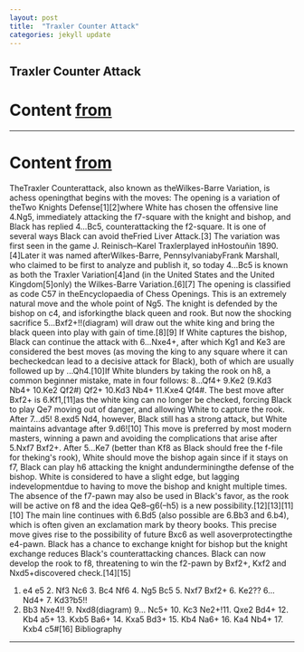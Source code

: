 ```yaml
---
layout: post
title:  "Traxler Counter Attack"
categories: jekyll update
---
```


## Traxler Counter Attack
# Content [from](https://www.chess.com/openings/Italian-Game-Traxler-Counterattack)

---

# Content [from](https://en.wikipedia.org/wiki/Two_Knights_Defense,_Traxler_Counterattack)

TheTraxler Counterattack, also known as theWilkes-Barre Variation, is achess openingthat begins with the moves:
The opening is a variation of theTwo Knights Defense[1][2]where White has chosen the offensive line 4.Ng5, immediately attacking the f7-square with the knight and bishop, and Black has replied 4...Bc5, counterattacking the f2-square. It is one of several ways Black can avoid theFried Liver Attack.[3]
The variation was first seen in the game J. Reinisch–Karel Traxlerplayed inHostouňin 1890.[4]Later it was named afterWilkes-Barre, PennsylvaniabyFrank Marshall, who claimed to be first to analyze and publish it, so today 4...Bc5 is known as both the Traxler Variation[4]and (in the United States and the United Kingdom[5]only) the Wilkes-Barre Variation.[6][7]
The opening is classified as code C57 in theEncyclopaedia of Chess Openings.
This is an extremely natural move and the whole point of Ng5. The knight is defended by the bishop on c4, and isforkingthe black queen and rook. But now the shocking sacrifice 5...Bxf2+!!(diagram) will draw out the white king and bring the black queen into play with gain of time.[8][9]
If White captures the bishop, Black can continue the attack with 6...Nxe4+, after which Kg1 and Ke3 are considered the best moves (as moving the king to any square where it can becheckedcan lead to a decisive attack for Black), both of which are usually followed up by ...Qh4.[10]If White blunders by taking the rook on h8, a common beginner mistake, mate in four follows: 8...Qf4+ 9.Ke2 (9.Kd3 Nb4+ 10.Ke2 Qf2#) Qf2+ 10.Kd3 Nb4+ 11.Kxe4 Qf4#.
The best move after Bxf2+ is 6.Kf1,[11]as the white king can no longer be checked, forcing Black to play Qe7 moving out of danger, and allowing White to capture the rook. After 7...d5! 8.exd5 Nd4, however, Black still has a strong attack, but White maintains advantage after 9.d6![10]
This move is preferred by most modern masters, winning a pawn and avoiding the complications that arise after 5.Nxf7 Bxf2+. After 5...Ke7 (better than Kf8 as Black should free the f-file for theking's rook), White should move the bishop again since if it stays on f7, Black can play h6 attacking the knight andunderminingthe defense of the bishop. White is considered to have a slight edge, but lagging indevelopmentdue to having to move the bishop and knight multiple times. The absence of the f7-pawn may also be used in Black's favor, as the rook will be active on f8 and the idea Qe8–g6(–h5) is a new possibility.[12][13][11][10]
The main line continues with 6.Bd5 (also possible are 6.Bb3 and 6.b4), which is often given an exclamation mark by theory books. This precise move gives rise to the possibility of future Bxc6 as well asoverprotectingthe e4-pawn. Black has a chance to exchange knight for bishop but the knight exchange reduces Black's counterattacking chances. Black can now develop the rook to f8, threatening to win the f2-pawn by Bxf2+, Kxf2 and Nxd5+discovered check.[14][15]
1. e4 e5 2. Nf3 Nc6 3. Bc4 Nf6 4. Ng5 Bc5 5. Nxf7 Bxf2+ 6. Ke2??
6... Nd4+ 7. Kd3?b5!!
8. Bb3 Nxe4!! 9. Nxd8(diagram)
9... Nc5+ 10. Kc3 Ne2+!11. Qxe2 Bd4+ 12. Kb4 a5+ 13. Kxb5 Ba6+ 14. Kxa5 Bd3+ 15. Kb4 Na6+ 16. Ka4 Nb4+ 17. Kxb4 c5#[16]
Bibliography

---

